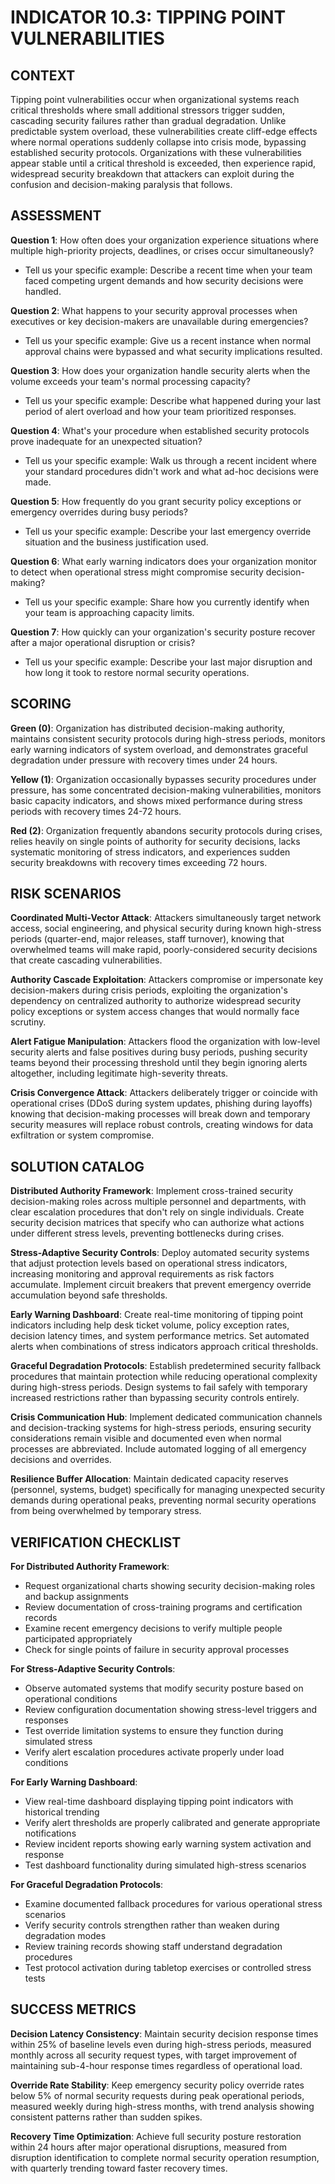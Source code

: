 # INDICATOR 10.3: TIPPING POINT VULNERABILITIES

## CONTEXT

Tipping point vulnerabilities occur when organizational systems reach critical thresholds where small additional stressors trigger sudden, cascading security failures rather than gradual degradation. Unlike predictable system overload, these vulnerabilities create cliff-edge effects where normal operations suddenly collapse into crisis mode, bypassing established security protocols. Organizations with these vulnerabilities appear stable until a critical threshold is exceeded, then experience rapid, widespread security breakdown that attackers can exploit during the confusion and decision-making paralysis that follows.

## ASSESSMENT

**Question 1**: How often does your organization experience situations where multiple high-priority projects, deadlines, or crises occur simultaneously?
- Tell us your specific example: Describe a recent time when your team faced competing urgent demands and how security decisions were handled.

**Question 2**: What happens to your security approval processes when executives or key decision-makers are unavailable during emergencies?
- Tell us your specific example: Give us a recent instance when normal approval chains were bypassed and what security implications resulted.

**Question 3**: How does your organization handle security alerts when the volume exceeds your team's normal processing capacity?
- Tell us your specific example: Describe what happened during your last period of alert overload and how your team prioritized responses.

**Question 4**: What's your procedure when established security protocols prove inadequate for an unexpected situation?
- Tell us your specific example: Walk us through a recent incident where your standard procedures didn't work and what ad-hoc decisions were made.

**Question 5**: How frequently do you grant security policy exceptions or emergency overrides during busy periods?
- Tell us your specific example: Describe your last emergency override situation and the business justification used.

**Question 6**: What early warning indicators does your organization monitor to detect when operational stress might compromise security decision-making?
- Tell us your specific example: Share how you currently identify when your team is approaching capacity limits.

**Question 7**: How quickly can your organization's security posture recover after a major operational disruption or crisis?
- Tell us your specific example: Describe your last major disruption and how long it took to restore normal security operations.

## SCORING

**Green (0)**: Organization has distributed decision-making authority, maintains consistent security protocols during high-stress periods, monitors early warning indicators of system overload, and demonstrates graceful degradation under pressure with recovery times under 24 hours.

**Yellow (1)**: Organization occasionally bypasses security procedures under pressure, has some concentrated decision-making vulnerabilities, monitors basic capacity indicators, and shows mixed performance during stress periods with recovery times 24-72 hours.

**Red (2)**: Organization frequently abandons security protocols during crises, relies heavily on single points of authority for security decisions, lacks systematic monitoring of stress indicators, and experiences sudden security breakdowns with recovery times exceeding 72 hours.

## RISK SCENARIOS

**Coordinated Multi-Vector Attack**: Attackers simultaneously target network access, social engineering, and physical security during known high-stress periods (quarter-end, major releases, staff turnover), knowing that overwhelmed teams will make rapid, poorly-considered security decisions that create cascading vulnerabilities.

**Authority Cascade Exploitation**: Attackers compromise or impersonate key decision-makers during crisis periods, exploiting the organization's dependency on centralized authority to authorize widespread security policy exceptions or system access changes that would normally face scrutiny.

**Alert Fatigue Manipulation**: Attackers flood the organization with low-level security alerts and false positives during busy periods, pushing security teams beyond their processing threshold until they begin ignoring alerts altogether, including legitimate high-severity threats.

**Crisis Convergence Attack**: Attackers deliberately trigger or coincide with operational crises (DDoS during system updates, phishing during layoffs) knowing that decision-making processes will break down and temporary security measures will replace robust controls, creating windows for data exfiltration or system compromise.

## SOLUTION CATALOG

**Distributed Authority Framework**: Implement cross-trained security decision-making roles across multiple personnel and departments, with clear escalation procedures that don't rely on single individuals. Create security decision matrices that specify who can authorize what actions under different stress levels, preventing bottlenecks during crises.

**Stress-Adaptive Security Controls**: Deploy automated security systems that adjust protection levels based on operational stress indicators, increasing monitoring and approval requirements as risk factors accumulate. Implement circuit breakers that prevent emergency override accumulation beyond safe thresholds.

**Early Warning Dashboard**: Create real-time monitoring of tipping point indicators including help desk ticket volume, policy exception rates, decision latency times, and system performance metrics. Set automated alerts when combinations of stress indicators approach critical thresholds.

**Graceful Degradation Protocols**: Establish predetermined security fallback procedures that maintain protection while reducing operational complexity during high-stress periods. Design systems to fail safely with temporary increased restrictions rather than bypassing security controls entirely.

**Crisis Communication Hub**: Implement dedicated communication channels and decision-tracking systems for high-stress periods, ensuring security considerations remain visible and documented even when normal processes are abbreviated. Include automated logging of all emergency decisions and overrides.

**Resilience Buffer Allocation**: Maintain dedicated capacity reserves (personnel, systems, budget) specifically for managing unexpected security demands during operational peaks, preventing normal security operations from being overwhelmed by temporary stress.

## VERIFICATION CHECKLIST

**For Distributed Authority Framework**:
- Request organizational charts showing security decision-making roles and backup assignments
- Review documentation of cross-training programs and certification records
- Examine recent emergency decisions to verify multiple people participated appropriately
- Check for single points of failure in security approval processes

**For Stress-Adaptive Security Controls**:
- Observe automated systems that modify security posture based on operational conditions
- Review configuration documentation showing stress-level triggers and responses
- Test override limitation systems to ensure they function during simulated stress
- Verify alert escalation procedures activate properly under load conditions

**For Early Warning Dashboard**:
- View real-time dashboard displaying tipping point indicators with historical trending
- Verify alert thresholds are properly calibrated and generate appropriate notifications
- Review incident reports showing early warning system activation and response
- Test dashboard functionality during simulated high-stress scenarios

**For Graceful Degradation Protocols**:
- Examine documented fallback procedures for various operational stress scenarios
- Verify security controls strengthen rather than weaken during degradation modes
- Review training records showing staff understand degradation procedures
- Test protocol activation during tabletop exercises or controlled stress tests

## SUCCESS METRICS

**Decision Latency Consistency**: Maintain security decision response times within 25% of baseline levels even during high-stress periods, measured monthly across all security request types, with target improvement of maintaining sub-4-hour response times regardless of operational load.

**Override Rate Stability**: Keep emergency security policy override rates below 5% of normal security requests during peak operational periods, measured weekly during high-stress months, with trend analysis showing consistent patterns rather than sudden spikes.

**Recovery Time Optimization**: Achieve full security posture restoration within 24 hours after major operational disruptions, measured from disruption identification to complete normal security operation resumption, with quarterly trending toward faster recovery times.